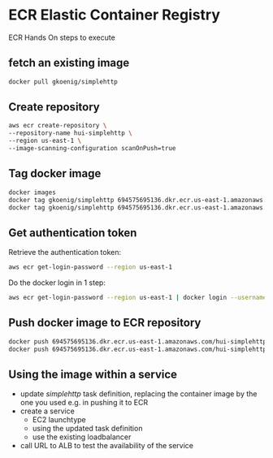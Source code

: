 # ECR Elastic Container Registry

ECR Hands On steps to execute

## fetch an existing image

```bash
docker pull gkoenig/simplehttp
```

## Create repository

```bash
aws ecr create-repository \
--repository-name hui-simplehttp \
--region us-east-1 \
--image-scanning-configuration scanOnPush=true
```

## Tag docker image


```bash
docker images
docker tag gkoenig/simplehttp 694575695136.dkr.ecr.us-east-1.amazonaws.com/hui-simplehttp:1.0
docker tag gkoenig/simplehttp 694575695136.dkr.ecr.us-east-1.amazonaws.com/hui-simplehttp:latest 
```

## Get authentication token

Retrieve the authentication token:

```bash
aws ecr get-login-password --region us-east-1
```

Do the docker login in 1 step:

```bash
aws ecr get-login-password --region us-east-1 | docker login --username AWS --password-stdin 694575695136.dkr.ecr.us-east-1.amazonaws.com
```

## Push docker image to ECR repository

```bash
docker push 694575695136.dkr.ecr.us-east-1.amazonaws.com/hui-simplehttp:1.0
docker push 694575695136.dkr.ecr.us-east-1.amazonaws.com/hui-simplehttp:latest
```

## Using the image within a service

* update _simplehttp_ task definition, replacing the container image by the one you used e.g. in pushing it to ECR
* create a service
    * EC2 launchtype
    * using the updated task definition
    * use the existing loadbalancer
* call URL to ALB to test the availability of the service